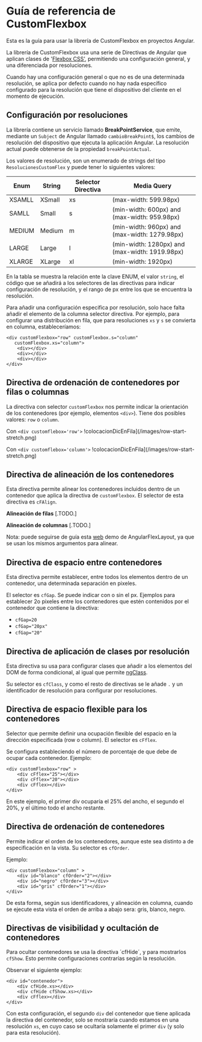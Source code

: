 


# Guía de referencia de CustomFlexbox

Esta es la guía para usar la librería de CustomFlexbox en proyectos Angular.

La librería de CustomFlexbox usa una serie de Directivas de Angular que aplican clases de '[Flexbox CSS'](https://developer.mozilla.org/es/docs/Web/CSS/CSS_Flexible_Box_Layout/Basic_Concepts_of_Flexbox), permitiendo una configuración general, y una diferenciada por resoluciones.

Cuando hay una configuración general o que no es de una determinada resolución, se aplica por defecto cuando no hay nada específico configurado para la resolución que tiene el dispositivo del cliente en el momento de ejecución.


## Configuración por resoluciones

La librería contiene un servicio llamado **BreakPointService**, que emite, mediante un `Subject` de Angular llamado `cambioBreakPoint$`, los cambios de resolución del dispositivo que ejecuta la aplicación Angular. La resolución actual puede obtenerse de la propiedad `breakPointActual`.

Los valores de resolución, son un enumerado de strings del tipo `ResolucionesCustomFlex` y puede tener lo siguientes valores:

| Enum | String |Selector Directiva | Media Query |
|--|--| --| --|
| XSAMLL | XSmall | xs|(max-width: 599.98px)|
| SAMLL|Small  |s |(min-width: 600px) and (max-width: 959.98px)|
| MEDIUM |Medium  |m |(min-width: 960px) and (max-width: 1279.98px)|
| LARGE | Large |l |(min-width: 1280px) and (max-width: 1919.98px)|
| XLARGE| XLarge |xl |(min-width: 1920px)|

En la tabla se muestra la relación ente la clave ENUM, el valor `string`,  el código que se añadirá a los selectores de las directivas para indicar configuración de resolución, y el rango de px entre los que se encuentra la resolución.

Para añadir una configuración especifica por resolución, solo hace falta añadir el elemento de la columna selector directiva. Por ejemplo, para configurar una distribución en fila, que para resoluciones `xs` y `s` se convierta en columna, estableceríamos:

    <div customFlexbox="row" customFlexbox.s="column" 
       customFlexbox.xs="column">
	    <div></div>
	    <div></div>
	    <div></div>
	</div>



## Directiva de ordenación de contenedores por filas o columnas

La directiva con selector `customFlexbox` nos permite indicar la orientación de los contenedores (por ejemplo, elementos `<div>`).
Tiene dos posibles valores: `row` o `column`.

Con `<div customflebox='row'>`
!colocacionDicEnFila](/images/row-start-stretch.png)

Con `<div customflebox='column'>`
!colocacionDicEnFila](/images/row-start-stretch.png)

## Directiva de alineación de los contenedores

Esta directiva permite alinear los contenedores incluidos dentro de un contenedor que aplica la directiva de `customFlexbox`. El selector de esta directiva es `cFAlign`.

**Alineación de filas**
[.TODO.]

**Alineación de columnas**
[.TODO.]

Nota: puede seguirse de guía esta [web](https://tburleson-layouts-demos.firebaseapp.com/#/docs) demo de AngularFlexLayout, ya que se usan los mismos argumentos para alinear.

## Directiva de espacio entre contenedores

Esta directiva permite establecer, entre todos los elementos dentro de un contenedor, una determinada separación en pixeles.

El selector es `cfGap`. Se puede indicar con o sin el px. Ejemplos para establecer 2o pixeles entre los contenedores que estén contenidos por el contenedor que contiene la directiva:

 - `cfGap=20`
 - `cfGap="20px"`
 - `cfGap="20"`



## Directiva de aplicación de clases por resolución

Esta directiva su usa para configurar clases que añadir a los elementos del DOM de forma condicional, al igual que permite [ngClass](https://angular.io/api/common/NgClass). 

Su selector es `cfClass`, y como el resto de directivas se le añade `.` y un identificador de resolución para configurar por resoluciones.


## Directiva de espacio flexible para los contenedores

Selector que permite definir una ocupación flexible del espacio en la dirección especificada (row o column). El selector es `cFflex`.

Se configura estableciendo el número de porcentaje de que debe de ocupar cada contenedor. Ejemplo: 

    <div customFlexbox="row" >
	    <div cFflex="25"></div>
	    <div cFflex="20"></div>
	    <div cFflex></div>
	</div>

En este ejemplo, el primer div ocuparía el 25% del ancho, el segundo el 20%, y el último todo el ancho restante.

## Directiva de ordenación de contenedores

Permite indicar el orden de los contenedores, aunque este sea distinto a de especificación en la vista. Su selector es `cfOrder`.

Ejemplo:

    <div customFlexbox="column" >
	    <div id="blanco" cfOrder="2"></div>
	    <div id="negro" cfOrder="3"></div>
	    <div id="gris" cfOrder="1"></div>
	</div>

De esta forma, según sus identificadores, y alineación en columna, cuando se ejecute esta vista el orden de arriba a abajo sera: gris, blanco, negro.

## Directivas de visibilidad y ocultación de contenedores

Para ocultar contenedores se usa la directiva ´cfHide´, y para mostrarlos `cfShow`. Esto permite configuraciones contrarías según la resolución.

Observar el siguiente ejemplo:

    <div id="contenedor">
	    <div cfHide.xs></div>
	    <div cfHide cfShow.xs></div>
	    <div cFflex></div>
	</div>
	
Con esta configuración, el segundo `div` del contenedor que tiene aplicada la directiva del contenedor, solo se mostraría cuando estamos en una resolución `xs`, en cuyo caso se ocultaría solamente el primer `div` (y solo para esta resolución).


